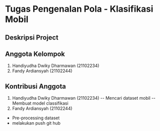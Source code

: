# Tugas Pengenalan Pola - Klasifikasi Mobil
## Deskripsi Project









## Anggota Kelompok
1. Handiyudha Dwiky Dharmawan (21102234)
2. Fandy Ardiansyah (21102244)

## Kontribusi Anggota
1. Handiyudha Dwiky Dharmawan (21102234)
  -- Mencari dataset mobil
  -- Membuat model classifikasi
2. Fandy Ardiansyah (21102244)
  - Pre-processing dataset
  - melakukan push git hub
